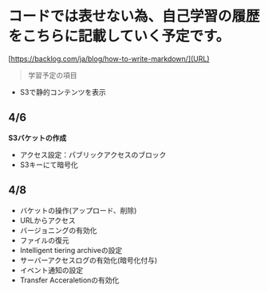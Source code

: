 # コードでは表せない為、自己学習の履歴をこちらに記載していく予定です。

[https://backlog.com/ja/blog/how-to-write-markdown/](URL)

> 学習予定の項目

 - S3で静的コンテンツを表示
## 4/6
**S3バケットの作成**
* アクセス設定：パブリックアクセスのブロック
* S3キーにて暗号化

## 4/8
* バケットの操作(アップロード、削除)
* URLからアクセス
* バージョニングの有効化
* ファイルの復元
* Intelligent tiering archiveの設定
* サーバーアクセスログの有効化(暗号化付与)
* イベント通知の設定
* Transfer Acceraletionの有効化